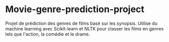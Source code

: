 # Movie-genre-prediction-project
Projet de prédiction des genres de films basé sur les synopsis. Utilise du machine learning avec Scikit-learn et NLTK pour classer les films en genres tels que l'action, la comédie et le drame.
